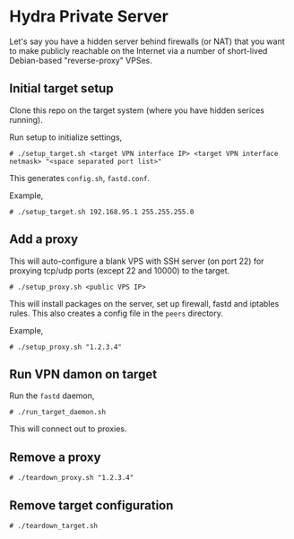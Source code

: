 # Hydra Private Server

Let's say you have a hidden server behind firewalls (or NAT) that you want to make publicly reachable on the Internet via a number of short-lived Debian-based "reverse-proxy" VPSes.

## Initial target setup

Clone this repo on the target system (where you have hidden serices running).

Run setup to initialize settings,
```
# ./setup_target.sh <target VPN interface IP> <target VPN interface netmask> "<space separated port list>"
```
This generates `config.sh`, `fastd.conf`.

Example,
```
# ./setup_target.sh 192.168.95.1 255.255.255.0
```

## Add a proxy

This will auto-configure a blank VPS with SSH server (on port 22) for proxying tcp/udp ports (except 22 and 10000) to the target.
```
# ./setup_proxy.sh <public VPS IP>
```
This will install packages on the server, set up firewall, fastd and iptables rules.  This also creates a config file in the `peers` directory.

Example,
```
# ./setup_proxy.sh "1.2.3.4"
```

## Run VPN damon on target

Run the `fastd` daemon,
```
# ./run_target_daemon.sh
```
This will connect out to proxies.

## Remove a proxy

```
# ./teardown_proxy.sh "1.2.3.4"
```

## Remove target configuration

```
# ./teardown_target.sh
```
